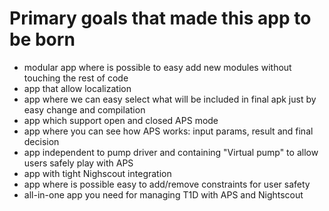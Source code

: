 # Primary goals that made this app to be born
* modular app where is possible to easy add new modules without touching the rest of code
* app that allow localization
* app where we can easy select what will be included in final apk just by easy change and compilation
* app which support open and closed APS mode
* app where you can see how APS works: input params, result and final decision
* app independent to pump driver and containing "Virtual pump" to allow users safely play with APS
* app with tight Nighscout integration
* app where is possible easy to add/remove constraints for user safety
* all-in-one app you need for managing T1D with APS and Nightscout
